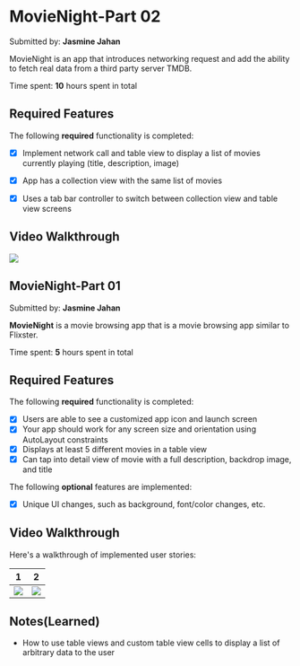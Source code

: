 # MovieNight-Part 02

Submitted by: **Jasmine Jahan**

MovieNight is an app that introduces networking request and add the ability to fetch real data from a third party server TMDB.

Time spent: **10** hours spent in total

## Required Features

The following **required** functionality is completed:

- [X] Implement network call and table view to display a list of movies currently playing (title, description, image)
- [X] App has a collection view with the same list of movies
- [X] Uses a tab bar controller to switch between collection view and table view screens
 



## Video Walkthrough
![](https://i.imgur.com/b809UU0.gif)


## MovieNight-Part 01

Submitted by: **Jasmine Jahan**

**MovieNight** is a movie browsing app that is a movie browsing app similar to Flixster.

Time spent: **5** hours spent in total

## Required Features

The following **required** functionality is completed:

- [X] Users are able to see a customized app icon and launch screen
- [X] Your app should work for any screen size and orientation using AutoLayout constraints
- [X] Displays at least 5 different movies in a table view
- [X] Can tap into detail view of movie with a full description, backdrop image, and title
 
The following **optional** features are implemented:

- [X] Unique UI changes, such as background, font/color changes, etc.


## Video Walkthrough
Here's a walkthrough of implemented user stories:

1                          |2                          |
:-------------------------:|:-------------------------:|
![](https://i.imgur.com/NGHMaal.gif)| ![](https://i.imgur.com/6jTlKa1.gif)|



## Notes(Learned)
* How to use table views and custom table view cells to display a list of arbitrary data to the user
